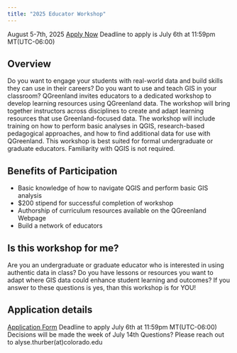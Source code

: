 ```yaml
---
title: "2025 Educator Workshop"
---
```

August 5-7th, 2025
[Apply Now](https://docs.google.com/forms/d/e/1FAIpQLSfJCcijXFS8w8Gm7n026I8ddur4WLqhYvJd4km4FcIv0EbVhA/viewform?usp=dialog)
Deadline to apply is July 6th at 11:59pm MT(UTC-06:00)

## Overview
Do you want to engage your students with real-world data and build skills they can use in their careers? Do you want to use and teach GIS in your classroom? QGreenland invites educators to a dedicated workshop to develop learning resources using QGreenland data. The workshop will bring together instructors across disciplines to create and adapt learning resources that use Greenland-focused data. The workshop will include training on how to perform basic analyses in QGIS, research-based pedagogical approaches, and how to find additional data for use with QGreenland. This workshop is best suited for formal undergraduate or graduate educators. Familiarity with QGIS is not required.

## Benefits of Participation
* Basic knowledge of how to navigate QGIS and perform basic GIS analysis
* $200 stipend for successful completion of workshop
* Authorship of curriculum resources available on the QGreenland Webpage
* Build a network of educators

## Is this workshop for me?
Are you an undergraduate or graduate educator who is interested in using authentic data in class? Do you have lessons or resources you want to adapt where GIS data could enhance student learning and outcomes?
If you answer to these questions is yes, than this workshop is for YOU!

## Application details
[Application Form](https://docs.google.com/forms/d/e/1FAIpQLSfJCcijXFS8w8Gm7n026I8ddur4WLqhYvJd4km4FcIv0EbVhA/viewform?usp=dialog)
Deadline to apply July 6th at 11:59pm MT(UTC-06:00)
Decisions will be made the week of July 14th
Questions? Please reach out to alyse.thurber(at)colorado.edu
